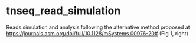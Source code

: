 # tnseq_read_simulation
Reads simulation and analysis following the alternative method proposed at https://journals.asm.org/doi/full/10.1128/mSystems.00976-20# (Fig 1, right)
